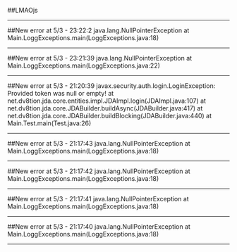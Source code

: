 ##LMAOjs

--------------

##New error at 5/3 - 23:22:2
 java.lang.NullPointerException
	at Main.LoggExceptions.main(LoggExceptions.java:18)

---------------

##New error at 5/3 - 23:21:39
 java.lang.NullPointerException
	at Main.LoggExceptions.main(LoggExceptions.java:22)

---------------

##New error at 5/3 - 21:20:39
 javax.security.auth.login.LoginException: Provided token was null or empty!
	at net.dv8tion.jda.core.entities.impl.JDAImpl.login(JDAImpl.java:107)
	at net.dv8tion.jda.core.JDABuilder.buildAsync(JDABuilder.java:417)
	at net.dv8tion.jda.core.JDABuilder.buildBlocking(JDABuilder.java:440)
	at Main.Test.main(Test.java:26)

---------------

##New error at 5/3 - 21:17:43
 java.lang.NullPointerException
	at Main.LoggExceptions.main(LoggExceptions.java:18)

---------------

##New error at 5/3 - 21:17:42
 java.lang.NullPointerException
	at Main.LoggExceptions.main(LoggExceptions.java:18)

---------------

##New error at 5/3 - 21:17:41
 java.lang.NullPointerException
	at Main.LoggExceptions.main(LoggExceptions.java:18)

---------------

##New error at 5/3 - 21:17:40
 java.lang.NullPointerException
	at Main.LoggExceptions.main(LoggExceptions.java:18)

---------------

